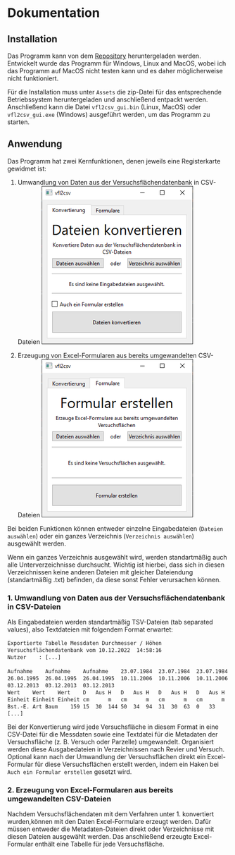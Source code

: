 # Dokumentation

## Installation

Das Programm kann von dem [Repository](https://github.com/davidhi7/vfl2csv/releases/latest) heruntergeladen werden.
Entwickelt wurde das Programm für Windows, Linux and MacOS, wobei ich das Programm auf MacOS nicht testen kann
und es daher möglicherweise nicht funktioniert.

Für die Installation muss unter `Assets` die zip-Datei für das entsprechende Betriebssystem heruntergeladen und
anschließend entpackt werden.
Anschließend kann die Datei `vfl2csv_gui.bin` (Linux, MacOS) oder `vfl2csv_gui.exe` (Windows) ausgeführt werden,
um das Programm zu starten. 

## Anwendung

Das Programm hat zwei Kernfunktionen, denen jeweils eine Registerkarte gewidmet ist:
1. Umwandlung von Daten aus der Versuchsflächendatenbank in CSV-Dateien
![Konvertierungs-Registerkarte](screenshots/screenshot-convert.png)

2. Erzeugung von Excel-Formularen aus bereits umgewandelten CSV-Dateien 
![Formulare-Registerkarte](screenshots/screenshot-forms.png)

Bei beiden Funktionen können entweder einzelne Eingabedateien (`Dateien auswählen`) 
oder ein ganzes Verzeichnis (`Verzeichnis auswählen`) ausgewählt werden.

Wenn ein ganzes Verzeichnis ausgewählt wird, werden standartmäßig auch alle Unterverzeichnisse durchsucht.
Wichtig ist hierbei, dass sich in diesen Verzeichnissen keine anderen Dateien mit gleicher Dateiendung 
(standartmäßig .txt) befinden, da diese sonst Fehler verursachen können.

### 1. Umwandlung von Daten aus der Versuchsflächendatenbank in CSV-Dateien

Als Eingabedateien werden standartmäßig TSV-Dateien (tab separated values), also Textdateien mit folgendem Format 
erwartet:
```
Exportierte Tabelle Messdaten Durchmesser / Höhen
Versuchsflächendatenbank vom 10.12.2022  14:58:16
Nutzer    : [...]

Aufnahme	Aufnahme	Aufnahme	23.07.1984	23.07.1984	23.07.1984	26.04.1995	26.04.1995	26.04.1995	10.11.2006	10.11.2006	10.11.2006	03.12.2013	03.12.2013	03.12.2013	
Wert	Wert	Wert	D	Aus	H	D	Aus	H	D	Aus	H	D	Aus	H	
Einheit	Einheit	Einheit	cm		m	cm		m	cm		m	cm		m	
Bst.-E.	Art	Baum	159	15	30	144	50	34	94	31	30	63	0	33
[...]
```

Bei der Konvertierung wird jede Versuchsfläche in diesem Format in eine CSV-Datei für die Messdaten 
sowie eine Textdatei für die Metadaten der Versuchsfläche (z. B. Versuch oder Parzelle) umgewandelt.
Organisiert werden diese Ausgabedateien in Verzeichnissen nach Revier und Versuch.
Optional kann nach der Umwandlung der Versuchsflächen direkt ein Excel-Formular für diese Versuchsflächen erstellt
werden, indem ein Haken bei `Auch ein Formular erstellen` gesetzt wird.

### 2. Erzeugung von Excel-Formularen aus bereits umgewandelten CSV-Dateien

Nachdem Versuchsflächendaten mit dem Verfahren unter 1. konvertiert wurden,können mit den Daten Excel-Formulare erzeugt werden.
Dafür müssen entweder die Metadaten-Dateien direkt oder Verzeichnisse mit diesen Dateien ausgewählt werden.
Das anschließend erzeugte Excel-Formular enthält eine Tabelle für jede Versuchsfläche.
